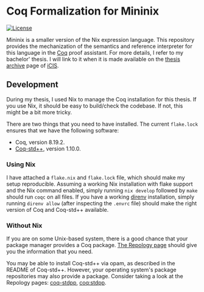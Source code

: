 Coq Formalization for Mininix
=============================

[![License](https://img.shields.io/badge/License-BSD_3--Clause-blue.svg)](https://opensource.org/licenses/BSD-3-Clause)

Mininix is a smaller version of the Nix expression language. This repository
provides the mechanization of the semantics and reference interpreter for this
language in the [Coq](https://coq.inria.fr/) proof assistant. For more details,
I refer to my bachelor' thesis. I will link to it when it is made available on
the [thesis archive](https://www.cs.ru.nl/bachelors-theses/) page of
[iCIS](https://www.ru.nl/en/institute-for-computing-and-information-sciences).

## Development

During my thesis, I used Nix to manage the Coq installation for this thesis.
If you use Nix, it should be easy to build/check the codebase. If not, this
might be a bit more tricky.

There are two things that you need to have installed. The current `flake.lock`
ensures that we have the following software:

- Coq, version 8.19.2.
- [Coq-std++](https://gitlab.mpi-sws.org/iris/stdpp), version 1.10.0.

### Using Nix

I have attached a `flake.nix` and `flake.lock` file, which should make my setup
reproducible. Assuming a working Nix installation with flake support and the
Nix command enabled, simply running `nix develop` followed by `make` should run
`coqc` on all files. If you have a working [direnv](https://direnv.net/)
installation, simply running `direnv allow` (after inspecting the `.envrc`
file) should make the right version of Coq and Coq-std++ available.

### Without Nix

If you are on some Unix-based system, there is a good chance that your package
manager provides a Coq package. [The Repology
page](https://repology.org/project/coq/versions) should give you the
information that you need.

You may be able to install Coq-std++ via opam, as described in the README of
Coq-std++. However, your operating system's package repositories may also
provide a package. Consider taking a look at the Repology pages:
[coq-stdpp](https://repology.org/project/coq-stdpp/versions),
[coq:stdpp](https://repology.org/project/coq:stdpp/versions).

